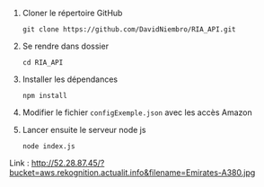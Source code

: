 1. Cloner le répertoire GitHub 

   ```
   git clone https://github.com/DavidNiembro/RIA_API.git
   ```

2. Se rendre dans dossier 

   ```
   cd RIA_API
   ```

3. Installer les dépendances

   ```
   npm install 
   ```

4. Modifier le fichier `configExemple.json` avec les accès Amazon 

5. Lancer ensuite le serveur node js

   ```
   node index.js
   ```

Link : http://52.28.87.45/?bucket=aws.rekognition.actualit.info&filename=Emirates-A380.jpg